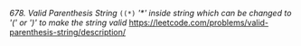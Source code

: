 *678. Valid Parenthesis String*
`((*)`
_'*' inside string which can be changed to '(' or ')' to make the string valid_
https://leetcode.com/problems/valid-parenthesis-string/description/



